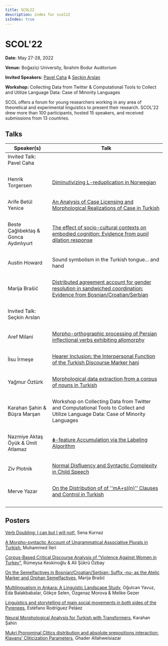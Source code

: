 ```yaml
---
title: SCOL22
description: index for scol22
isIndex: true
---
```

# SCOL'22 

**Date:** May 27-28, 2022

**Venue:** Boğaziçi University, İbrahim Bodur Auditorium

**Invited Speakers:** [Pavel Caha](https://www.muni.cz/en/people/53172-pavel-caha/cv) & [Seçkin Arslan](https://www.rug.nl/staff/seckin.arslan/)

**Workshop:** Collecting Data from Twitter & Computational Tools to Collect and Utilize Language Data: Case of Minority Languages

SCOL offers a forum for young researchers working in any area of theoretical and experimental linguistics to present their research. SCOL'22 drew more than 100 participants, hosted 15 speakers, and received submissions from 13 countries. 


## Talks

| Speaker(s)       | Talk             |
| ---           | ---               |
| Invited Talk: Pavel Caha   |    |
|    ‎        |                |
| Henrik Torgersen   | [Diminutivizing L-reduplication in Norwegian](http://scol.bogazici.edu.tr/abstracts/2022/torgersen_22.pdf)   |
|    ‎        |                |
| Arife Betül Yenice  | [An Analysis of Case Licensing and Morphological Realizations of Case in Turkish](http://scol.bogazici.edu.tr/abstracts/2022/yenice_22.pdf)   |
|    ‎        |                |
| Beste Çağlıbektaş & Gonca Aydınlıyurt  | [The effect of socio-cultural contexts on embodied cognition: Evidence from pupil dilation response](http://scol.bogazici.edu.tr/abstracts/2022/caglibektas-aydinliyurt_22.pdf)   |
|    ‎        |                |
| Austin Howard  | Sound symbolism in the Turkish tongue... and hand   |
|    ‎        |                |
| Marija Brašić  | [Distributed agreement account for gender resolution in sandwiched coordination: Evidence from Bosnian/Croatian/Serbian](http://scol.bogazici.edu.tr/abstracts/2022/brasic-a_22.pdf)  |
|    ‎        |                |
| Invited Talk: Seçkin Arslan  |  |
|    ‎        |                |
| Aref Milani  |  [Morpho-orthographic processing of Persian inflectional verbs exhibiting allomorphy](http://scol.bogazici.edu.tr/abstracts/2022/milani_22.pdf)  |
|    ‎        |                |
| İlsu İrmeşe  |  [Hearer Inclusion: the Interpersonal Function of the Turkish Discourse Marker hani](http://scol.bogazici.edu.tr/abstracts/2022/irmese_22.pdf) |
|    ‎        |                |
| Yağmur Öztürk  | [Morphological data extraction from a corpus of nouns in Turkish](http://scol.bogazici.edu.tr/abstracts/2022/ozturk_22.pdf)   |
|    ‎        |                |
| Karahan Şahin & Büşra Marşan |  Workshop on Collecting Data from Twitter and Computational Tools to Collect and Utilize Language Data: Case of Minority Languages |
|    ‎        |                |
| Nazmiye Aktaş Öyük & Ümit Atlamaz |  [ɸ-feature Accumulation via the Labeling Algorithm](http://scol.bogazici.edu.tr/abstracts/2022/oyuk-atlamaz_22.pdf) |
|    ‎        |                |
| Ziv Plotnik |  [Normal Disfluency and Syntactic Complexity in Child Speech](http://scol.bogazici.edu.tr/abstracts/2022/plotnik_22.pdf) |
|    ‎        |                |
| Merve Yazar |  [On the Distribution of of ''mA+sI(n)'' Clauses and Control in Turkish](http://scol.bogazici.edu.tr/abstracts/2022/yazar_22.pdf)  |
|    ‎        |                |

## Posters

[Verb Doubling: I can but I will not!](http://scol.bogazici.edu.tr/abstracts/2022/kurnaz_22.pdf), Sena Kurnaz

[A Morpho-syntactic Account of Ungrammatical Associative Plurals in Turkish](http://scol.bogazici.edu.tr/abstracts/2022/ileri_22.pdf), Muhammed İleri

[Corpus-Based Critical Discourse Analysis of “Violence Against Women in Turkey"](http://scol.bogazici.edu.tr/abstracts/2022/keskinoglu-ozbay_22.pdf), Rümeysa Keskinoğlu & Ali Şükrü Özbay

[On the Semelfactives in Bosnian/Croatian/Serbian: Suffix -nu- as the Atelic Marker and Orphan Semelfactives](http://scol.bogazici.edu.tr/abstracts/2022/braisc-b_22.pdf), Marija Brašić

[Multilingualism in Ankara: A Linguistic Landscape Study](http://scol.bogazici.edu.tr/abstracts/2022/yavuzEtAl_22.pdf), Oğulcan Yavuz, Eda Balakbabalar, Gökçe Selen, Özgenaz Morova & Melike Gezer

[Linguistics and storytelling of main social movements in both sides of the Pyrenees](http://scol.bogazici.edu.tr/abstracts/2022/pelaez_22.pdf), Estéfano Rodríguez Peláez

[Neural Morphological Analysis for Turkish with Transformers](http://scol.bogazici.edu.tr/abstracts/2022/sahin_22.pdf), Karahan Şahin

[Mukri Pronominal Clitics distribution and absolute prepositions interaction: Klavans’ Cliticization Parameters](http://scol.bogazici.edu.tr/abstracts/2022/allahweisiazar_22.pdf), Ghader Allahweisiazar